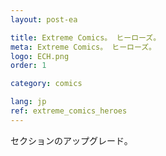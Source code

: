 ```yaml
---
layout: post-ea

title: Extreme Comics。 ヒーローズ。
meta: Extreme Comics。 ヒーローズ。
logo: ECH.png
order: 1

category: comics

lang: jp
ref: extreme_comics_heroes
---
```


セクションのアップグレード。
